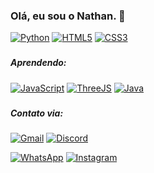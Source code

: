 ### Olá, eu sou o Nathan. 👋
[![Python](https://img.shields.io/badge/Python-3776AB.svg?style=for-the-badge&logo=Python&logoColor=white)]()
[![HTML5](https://img.shields.io/badge/HTML5-E34F26.svg?style=for-the-badge&logo=HTML5&logoColor=white)]()
[![CSS3](https://img.shields.io/badge/CSS3-1572B6.svg?style=for-the-badge&logo=CSS3&logoColor=white)]()
###
##### Aprendendo:
[![JavaScript](https://img.shields.io/badge/JavaScript-F7DF1E.svg?style=for-the-badge&logo=JavaScript&logoColor=black)]()
[![ThreeJS](https://img.shields.io/badge/Three.js-000000.svg?style=for-the-badge&logo=threedotjs&logoColor=white)]()
[![Java](https://img.shields.io/badge/Java-ED8B00?style=for-the-badge&logo=openjdk&logoColor=white)]()
###
##### Contato via:
[![Gmail](https://img.shields.io/badge/Gmail-D14836?style=for-the-badge&logo=gmail&logoColor=white)]()
[![Discord](https://img.shields.io/badge/Discord-7289DA?style=for-the-badge&logo=discord&logoColor=white)]()

[![WhatsApp](https://img.shields.io/badge/WhatsApp-25D366?style=for-the-badge&logo=whatsapp&logoColor=white)]()
[![Instagram](https://img.shields.io/badge/Instagram-E4405F.svg?style=for-the-badge&logo=Instagram&logoColor=white)]()
